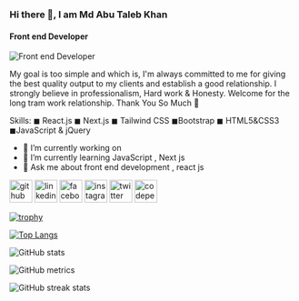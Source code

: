 
### Hi there 👋,  I am  Md Abu Taleb Khan
####  Front end Developer
![ Front end Developer]( https://scontent.fdac14-1.fna.fbcdn.net/v/t39.30808-6/449831076_122106897350387840_4601700220350399145_n.jpg?stp=dst-jpg_s960x960&_nc_cat=101&ccb=1-7&_nc_sid=cc71e4&_nc_eui2=AeGPd7WZlLD6OYqcergApXlMEpDp2SjHFfUSkOnZKMcV9XiVK2I2ypq35cFzbG-C2UZmwh8M2XMWng0bkricxzpw&_nc_ohc=-LDS6uUa4gcQ7kNvgG0CdRi&_nc_zt=23&_nc_ht=scontent.fdac14-1.fna&_nc_gid=AZwGYV6VjAffIepoPtPbB7G&oh=00_AYDXZV47P0le_Zonytv4MhPrBqfzxm4ddWdTsuBmHIMfwg&oe=6715B336)

 My goal is too simple and which is, I'm always committed to me for giving the best quality output to my clients and establish a good relationship. I strongly believe in professionalism, Hard work & Honesty. Welcome for the long tram work relationship.
Thank You So Much 🖤

Skills:  ◼ React.js ◼ Next.js ◼ Tailwind CSS ◼Bootstrap ◼ HTML5&CSS3 ◼JavaScript & jQuery

- 🔭 I’m currently working on   
- 🌱 I’m currently learning JavaScript , Next js 
- 💬 Ask me about front end development , react js 


[<img src='https://cdn.jsdelivr.net/npm/simple-icons@3.0.1/icons/github.svg' alt='github' height='40' bg-white>](https://github.com/mdabutalebdev)  [<img src='https://cdn.jsdelivr.net/npm/simple-icons@3.0.1/icons/linkedin.svg' alt='linkedin' height='40'>](https://www.linkedin.com/in/mdabutalebdev/)  [<img src='https://cdn.jsdelivr.net/npm/simple-icons@3.0.1/icons/facebook.svg' alt='facebook' height='40'>](https://www.facebook.com/mdabutalebdev)  [<img src='https://cdn.jsdelivr.net/npm/simple-icons@3.0.1/icons/instagram.svg' alt='instagram' height='40'>](https://www.instagram.com/mdabutalebdev/)  [<img src='https://cdn.jsdelivr.net/npm/simple-icons@3.0.1/icons/twitter.svg' alt='twitter' height='40'>](https://twitter.com/mdabutalebdev)  [<img src='https://cdn.jsdelivr.net/npm/simple-icons@3.0.1/icons/codepen.svg' alt='codepen' height='40'>](https://codepen.io/mdabutalebdev)  

[![trophy](https://github-profile-trophy.vercel.app/?username=mdabutalebdev)](https://github.com/ryo-ma/github-profile-trophy)

[![Top Langs](https://github-readme-stats.vercel.app/api/top-langs/?username=mdabutalebdev)](https://github.com/anuraghazra/github-readme-stats)

![GitHub stats](https://github-readme-stats.vercel.app/api?username=mdabutalebdev&show_icons=true&count_private=true)  

![GitHub metrics](https://metrics.lecoq.io/mdabutalebdev)  

![GitHub streak stats](https://streak-stats.demolab.com/?user=mdabutalebdev)  



